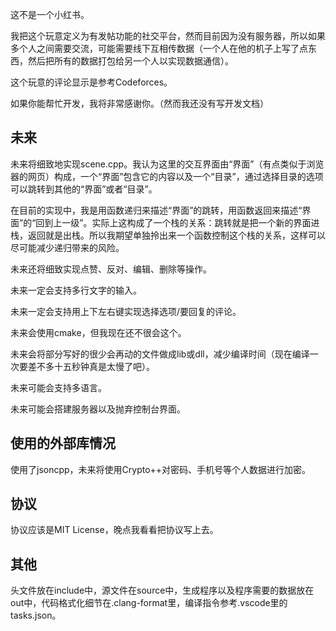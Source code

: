这不是一个小红书。

我把这个玩意定义为有发帖功能的社交平台，然而目前因为没有服务器，所以如果多个人之间需要交流，可能需要线下互相传数据（一个人在他的机子上写了点东西，然后把所有的数据打包给另一个人以实现数据通信）。

这个玩意的评论显示是参考Codeforces。

如果你能帮忙开发，我将非常感谢你。（然而我还没有写开发文档）

## 未来

未来将细致地实现scene.cpp。我认为这里的交互界面由“界面”（有点类似于浏览器的网页）构成，一个“界面”包含它的内容以及一个“目录”，通过选择目录的选项可以跳转到其他的“界面”或者“目录”。

在目前的实现中，我是用函数递归来描述“界面”的跳转，用函数返回来描述“界面”的“回到上一级”。实际上这构成了一个栈的关系：跳转就是把一个新的界面进栈，返回就是出栈。所以我期望单独拎出来一个函数控制这个栈的关系，这样可以尽可能减少递归带来的风险。

未来还将细致实现点赞、反对、编辑、删除等操作。

未来一定会支持多行文字的输入。

未来一定会支持用上下左右键实现选择选项/要回复的评论。

未来会使用cmake，但我现在还不很会这个。

未来会将部分写好的很少会再动的文件做成lib或dll，减少编译时间（现在编译一次要差不多十五秒钟真是太慢了吧）。

未来可能会支持多语言。

未来可能会搭建服务器以及抛弃控制台界面。

## 使用的外部库情况

使用了jsoncpp，未来将使用Crypto++对密码、手机号等个人数据进行加密。

## 协议

协议应该是MIT License，晚点我看看把协议写上去。

## 其他

头文件放在include中，源文件在source中，生成程序以及程序需要的数据放在out中，代码格式化细节在.clang-format里，编译指令参考.vscode里的tasks.json。
